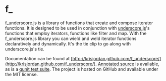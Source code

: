 # f_

f_underscore.js is a library of functions that create and compose iterator functions. It is designed to be used in conjunction with [underscore.js](http://underscorejs.org)'s functions that employ iterators, functions like filter and map. With the f_underscore.js library you can wield and weld iterator functions declaratively and dynamically. It's the tie clip to go along with underscore.js's tie.

Documentation can be found at [http://krisjordan.github.com/f_underscore/](http://krisjordan.github.com/f_underscore/). [Annotated source](http://krisjordan.github.com/f_underscore/docs/f_underscore.html) is available, as is a [qunit test suite](http://krisjordan.github.com/f_underscore/test/test.html). The project is hosted on GitHub and available under the MIT license.
